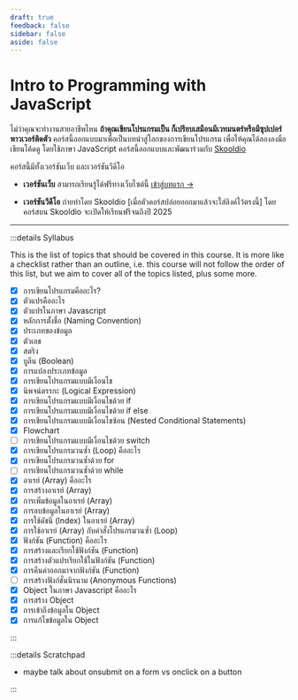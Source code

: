 ```yaml
---
draft: true
feedback: false
sidebar: false
aside: false
---
```


<script setup>
  import FeedbackForm from '../.vitepress/theme/FeedbackForm.vue'
</script>

# Intro to Programming with JavaScript

ไม่ว่าคุณจะทำงานสายอาชีพไหน **ถ้าคุณเขียนโปรแกรมเป็น ก็เปรียบเสมือนมีเวทมนตร์หรือมีซุปเปอร์พาวเวอร์ติดตัว**
คอร์สนี้ออกแบบมาเพื่อเป็นบทนำสู่โลกของการเขียนโปรแกรม
เพื่อให้คุณได้ลองลงมือเขียนโค้ดดู โดยใช้ภาษา JavaScript
คอร์สนี้ออกแบบและพัฒนาร่วมกับ [Skooldio](https://www.skooldio.com/)

คอร์สนี้มีทั้งเวอร์ชันเว็บ และเวอร์ชันวีดีโอ

- **เวอร์ชันเว็บ** สามารถเรียนรู้ได้ฟรีทางเว็บไซต์นี้ [เข้าสู่บทแรก &rarr;](./welcome.md)

- **เวอร์ชันวีดีโอ** ถ่ายทำโดย Skooldio
  [เมื่อตัวคอร์สปล่อยออกมาแล้วจะใส่ลิงค์ไว้ตรงนี้]
  โดยคอร์สบน Skooldio จะเปิดให้เรียนฟรีจนถึงปี 2025

---

:::details Syllabus

This is the list of topics that should be covered in this course. It is more like a checklist rather than an outline, i.e. this course will not follow the order of this list, but we aim to cover all of the topics listed, plus some more.

- [x] การเขียนโปรแกรมคืออะไร?
- [x] ตัวแปรคืออะไร
- [x] ตัวแปรในภาษา Javascript
- [x] หลักการตั้งชื่อ (Naming Convention)
- [x] ประเภทของข้อมูล
- [x] ตัวเลข
- [x] สตริง
- [x] บูลีน (Boolean)
- [x] การแปลงประเภทข้อมูล
- [x] การเขียนโปรแกรมแบบมีเงื่อนไข
- [x] นิพจน์ตรรกะ (Logical Expression)
- [x] การเขียนโปรแกรมแบบมีเงื่อนไขด้วย if
- [x] การเขียนโปรแกรมแบบมีเงื่อนไขด้วย if else
- [x] การเขียนโปรแกรมแบบมีเงื่อนไขซ้อน (Nested Conditional Statements)
- [x] Flowchart
- [ ] การเขียนโปรแกรมแบบมีเงื่อนไขด้วย switch
- [x] การเขียนโปรแกรมวนซ้ำ (Loop) คืออะไร
- [x] การเขียนโปรแกรมวนซ้ำด้วย for
- [ ] การเขียนโปรแกรมวนซ้ำด้วย while
- [x] อาเรย์ (Array) คืออะไร
- [x] การสร้างอาเรย์ (Array)
- [x] การเพิ่มข้อมูลในอาเรย์ (Array)
- [x] การลบข้อมูลในอาเรย์ (Array)
- [x] การใช้ดัชนี (Index) ในอาเรย์ (Array)
- [x] การใช้อาเรย์ (Array) กับคำสั่งโปรแกรมวนซ้ำ (Loop)
- [x] ฟังก์ชัน (Function) คืออะไร
- [x] การสร้างและเรียกใช้ฟังก์ชัน (Function)
- [x] การสร้างตัวแปรเรียกใช้ในฟังก์ชัน (Function)
- [x] การคืนค่าออกมาจากฟังก์ชัน (Function)
- [ ] การสร้างฟังก์ชั่นนิรนาม (Anonymous Functions)
- [x] Object ในภาษา Javascript คืออะไร
- [x] การสร้าง Object
- [x] การเข้าถึงข้อมูลใน Object
- [x] การแก้ไขข้อมูลใน Object

:::

:::details Scratchpad

- maybe talk about onsubmit on a form vs onclick on a button

:::
